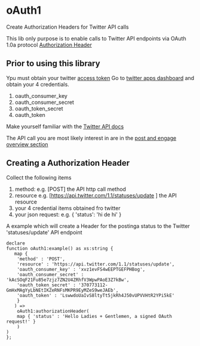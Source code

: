 # oAuth1
Create Authorization Headers for Twitter API calls

This lib only purpose is to enable calls to Twitter API endpoints via
 OAuth 1.0a protocol [Authorization Header](https://developer.twitter.com/en/docs/basics/authentication/guides/authorizing-a-request) 

## Prior to using this library

Ypu must obtain your twitter [access token](https://developer.twitter.com/en/docs/basics/authentication/guides/access-tokens)
Go to [twitter apps dashboard](https://developer.twitter.com/en/apps) and obtain your 4 credentials.
  1. oauth_consumer_key
  2. oauth_consumer_secret
  3. oauth_token_secret
  4. oauth_token

Make yourself familiar with the [Twitter API docs](https://developer.twitter.com/en/docs.html)

The API call you are most likely interest in are in the [post and engage overview section](https://developer.twitter.com/en/docs/tweets/post-and-engage/overview)

## Creating a Authorization Header

Collect the following items
 1. method: e.g. [POST] the API http call method
 2. resource e.g. [https://api.twitter.com/1.1/statuses/update ] the API resource 
 3. your 4 credential items obtained fro twitter
 4. your json request: e.g. { 'status': 'hi de hi' }

A example which will create a Header for the postinga status to the Twitter 'statuses/update' API endpoint

```
declare
function oAuth1:example() as xs:string {
   map {
    'method' : 'POST',
    'resource' : 'https://api.twitter.com/1.1/statuses/update',
    'oauth_consumer_key' : 'xvz1evFS4wEEPTGEFPHBog',
    'oauth_consumer_secret' : 'kAcSOqF21Fu85e7zjz7ZN2U4ZRhfV3WpwPAoE3Z7kBw',
    'oauth_token_secret' : '370773112-GmHxMAgYyLbNEtIKZeRNFsMKPR9EyMZeS9weJAEb',
    'oauth_token' : 'LswwdoUaIvS8ltyTt5jkRh4J50vUPVVHtR2YPi5kE'
    }
   ) =>
    oAuth1:authorizationHeader(
    map { 'status' : 'Hello Ladies + Gentlemen, a signed OAuth request!' }
    )
)
};

```


